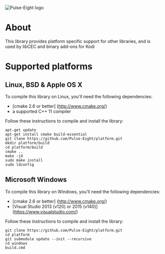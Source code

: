 ![Pulse-Eight logo](https://pulseeight.files.wordpress.com/2016/02/pulse-eight-logo-white-on-green.png?w=200)

# About
This library provides platform specific support for other libraries, and is used by libCEC and binary add-ons for Kodi

# Supported platforms

## Linux, BSD & Apple OS X
To compile this library on Linux, you'll need the following dependencies:
* [cmake 2.6 or better] (http://www.cmake.org/)
* a supported C++ 11 compiler

Follow these instructions to compile and install the library:
```
apt-get update
apt-get install cmake build-essential
git clone https://github.com/Pulse-Eight/platform.git
mkdir platform/build
cd platform/build
cmake ..
make -j4
sudo make install
sudo ldconfig
```

## Microsoft Windows
To compile this library on Windows, you'll need the following dependencies:
* [cmake 2.6 or better] (http://www.cmake.org/)
* [Visual Studio 2013 (v120) or 2015 (v140)] (https://www.visualstudio.com/)

Follow these instructions to compile and install the library:
```
git clone https://github.com/Pulse-Eight/platform.git
cd platform
git submodule update --init --recursive
cd windows
build.cmd
```
